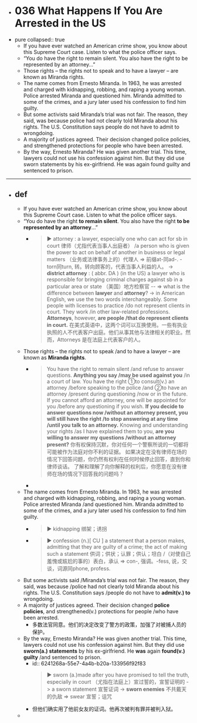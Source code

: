 - # 036 What Happens If You Are Arrested in the US
- pure
  collapsed:: true
	- If you have ever watched an American crime show, you know about this Supreme Court case. Listen to what the police officer says.
	- “You do have the right to remain silent. You also have the right to be represented by an attorney…”
	- Those rights – the rights not to speak and to have a lawyer – are known as Miranda rights.
	- The name comes from Ernesto Miranda. In 1963, he was arrested and charged with kidnapping, robbing, and raping a young woman. Police arrested Miranda and questioned him. Miranda admitted to some of the crimes, and a jury later used his confession to find him guilty.
	- But some activists said Miranda’s trial was not fair. The reason, they said, was because police had not clearly told Miranda about his rights. The U.S. Constitution says people do not have to admit to wrongdoing.
	- A majority of justices agreed. Their decision changed police policies, and strengthened protections for people who have been arrested.
	- By the way, Ernesto Miranda? He was given another trial. This time, lawyers could not use his confession against him. But they did use sworn statements by his ex-girlfriend. He was again found guilty and sentenced to prison.
- ---
- ## def
	- If you have ever watched an American crime show, you know about this Supreme Court case. Listen to what the police officer says.
	- “You do have the right **to remain silent**. You also have the right **to be represented by an attorney**…”
		- > ▶ attorney : a lawyer, especially one who can act for sb in court 律师（尤指代表当事人出庭者） /a person who is given the power to act on behalf of another in business or legal matters （业务或法律事务上的）代理人
		  => 前缀at-同ad-. -torn同turn, 转。转向顾客的，代表当事人利益的人。
		  -> **district attorney** : ( abbr. DA ) (in the US) a lawyer who is responsible for bringing criminal charges against sb in a particular area or state （美国）地方检察官
		  --
		  =>  what is the difference between **lawyer** and **attorney**? 
		  ->  in American English, we use the two words interchangeably. Some people with licenses to practice /do not represent clients in court. They work /in other law-related professions. **Attorneys**, however, **are people /that do represent clients in court.**
		  在美式英语中，这两个词可以互换使用。一些有执业执照的人不代表客户出庭。他们从事其他与法律相关的职业。然而，Attorneys 是在法庭上代表客户的人。
	- Those rights – the rights not to speak /and to have a lawyer – are known as **Miranda rights**.
		- >  You have the right to remain silent /and refuse to answer questions.
		  **Anything you say /may be used against you** /in a court of law.
		  You have the right ①to consult(v.) an attorney /before speaking to the police /and ②to have an attorney /present during questioning /now or in the future.
		  If you cannot afford an attorney, one will be appointed for you /before any questioning if you wish.
		  **If you decide to answer questions now /without an attorney present, you will still have the right /to stop answering at any time /until you talk to an attorney.**
		  Knowing and understanding your rights /as I have explained them to you, **are you willing to answer my questions /without an attorney present?**
		  你有权保持沉默，你对任何一个警察所说的一切都将可能被作为法庭对你不利的证据。
		  如果决定在没有律师在场的情况下回答问题，你仍然有权利在任何时候停止回答，直到你和律师谈话。
		  了解和理解了向你解释的权利后，你愿意在没有律师在场的情况下回答我的问题吗？
		-
	- The name comes from Ernesto Miranda. In 1963, he was arrested and charged with kidnapping, robbing, and raping a young woman. Police arrested Miranda /and questioned him. Miranda admitted to some of the crimes, and a jury later used his confession to find him guilty.
		- > ▶ kidnapping 绑架；诱拐
		- > ▶ confession (n.)[ CU ] a statement that a person makes, admitting that they are guilty of a crime; the act of making such a statement 供词；供状；认罪；供认；坦白 /（对使自己羞愧或尴尬的事的）表白，承认
		  => con-, 强调。-fess, 说，交谈，词源同phone, profess.
	- But some activists said /Miranda’s trial was not fair. The reason, they said, was because /police had not clearly told Miranda about his rights. The U.S. Constitution says /people do not have to **admit(v.) to** wrongdoing.
	- A majority of justices agreed. Their decision changed **police policies**, and strengthened(v.) protections for people /who have been arrested.
		- 多数法官同意。他们的决定改变了警方的政策，加强了对被捕人员的保护。
	- By the way, Ernesto Miranda? He was given another trial. This time, lawyers could not use his confession against him. But they did use **sworn(a.) statements** by his ex-girlfriend. He **was** again **found(v.) guilty** /and sentenced to prison.
		- id:: 6241268a-55e7-4a4b-b20a-133956f92f83
		  > ▶ sworn (a.)made after you have promised to tell the truth, especially in court （尤指在法庭上）宣过誓的，宣誓证明的
		  -> a sworn statement 宣誓证词
		  -> **sworn enemies**  不共戴天的仇敌
		  => swear 宣誓；诅咒
		- 但他们确实用了他前女友的证词。他再次被判有罪并被判入狱。
	-